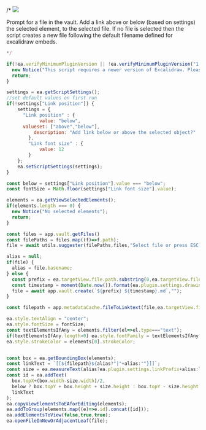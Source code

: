 /*
![](https://raw.githubusercontent.com/zsviczian/obsidian-excalidraw-plugin/master/images/scripts-add-link-and-open.jpg)

Prompt for a file in the vault. Add a link above or below (based on settings) the selected element, to the selected file. If no file is selected then the script creates a new file following the default filename defined for excalidraw embeds.

```javascript
*/

if(!ea.verifyMinimumPluginVersion || !ea.verifyMinimumPluginVersion("1.5.21")) {
  new Notice("This script requires a newer version of Excalidraw. Please install the latest version.");
  return;
}

settings = ea.getScriptSettings();
//set default values on first run
if(!settings["Link position"]) {
	settings = {
	  "Link position" : {
			value: "below",
      valueset: ["above","below"],
		  description: "Add link below or above the selected object?"
		},
		"Link font size" : {
			value: 12
		}
	};
	ea.setScriptSettings(settings);
}

const below = settings["Link position"].value === "below";
const fontSize = Math.floor(settings["Link font size"].value);

elements = ea.getViewSelectedElements();
if(elements.length === 0) {
  new Notice("No selected elements");
  return;
}

const files = app.vault.getFiles()
const filePaths = files.map((f)=>f.path);
file = await utils.suggester(filePaths,files,"Select file or press ESC to create a new document");

alias = null;
if(file) {
  alias = file.basename;
} else {
  const prefix = ea.targetView.file.path.substring(0,ea.targetView.file.path.length-3);
  const timestamp = moment(Date.now()).format(ea.plugin.settings.drawingFilenameDateTime);
  file = await app.vault.create(`${prefix} ${timestamp}.md`,"");
}

const filepath = app.metadataCache.fileToLinktext(file,ea.targetView.file.path,true);

ea.style.textAlign = "center";
ea.style.fontSize = fontSize;
const textElementsIfAny = elements.filter(el=>el.type==="text");
if(textElementsIfAny.length>0) ea.style.fontFamily = textElementsIfAny[0].fontFamily;
ea.style.strokeColor = elements[0].strokeColor;


const box = ea.getBoundingBox(elements);
const linkText = `[[${filepath}${alias?"|"+alias:""}]]`;
const size = ea.measureText(alias?ea.plugin.settings.linkPrefix+alias:linkText);
const id = ea.addText(
  box.topX+(box.width-size.width)/2,
  below ? box.topY + box.height + size.height : box.topY - size.height - 3,
  linkText
);
ea.copyViewElementsToEAforEditing(elements);
ea.addToGroup(elements.map((e)=>e.id).concat([id]));
ea.addElementsToView(false,true,true);
ea.openFileInNewOrAdjacentLeaf(file);